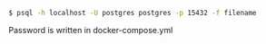 
```sh
$ psql -h localhost -U postgres postgres -p 15432 -f filename
```

Password is written in docker-compose.yml
